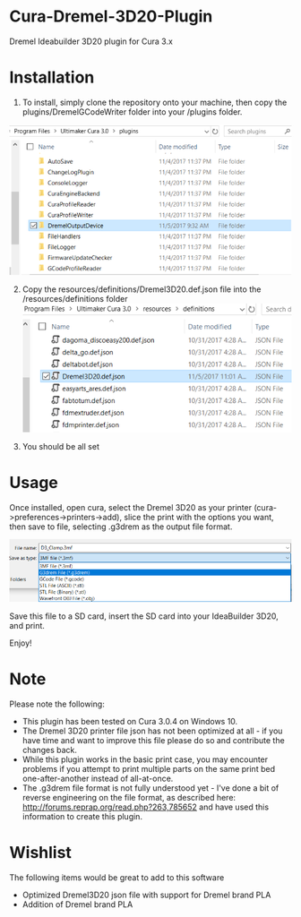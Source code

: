 # Cura-Dremel-3D20-Plugin
Dremel Ideabuilder 3D20 plugin for Cura 3.x

# Installation
1. To install, simply clone the repository onto your machine, then copy the plugins/DremelGCodeWriter folder into your <cura install>/plugins folder.

![Copy the contents of DremelGCodeWriter to the plugin directory of cura](/docs/plugindir.PNG)

2.   Copy the resources/definitions/Dremel3D20.def.json file into the <cura install>/resources/definitions folder
![Copy the contents of Dremel printer json file to the definitions directory of cura](/docs/dremelresource.PNG)

3.  You should be all set

# Usage
Once installed, open cura, select the Dremel 3D20 as your printer (cura->preferences->printers->add), slice the print with the options you want, then save to file, selecting .g3drem as the output file format. 

![Save as .g3drem file](/docs/saveas.PNG)

 Save this file to a SD card, insert the SD card into your IdeaBuilder 3D20, and print.

Enjoy!

# Note
Please note the following:
* This plugin has been tested on Cura 3.0.4 on Windows 10.
* The Dremel 3D20 printer file json has not been optimized at all - if you have time and want to improve this file please do so and contribute the changes back.
* While this plugin works in the basic print case, you may encounter problems if you attempt to print multiple parts on the same print bed one-after-another instead of all-at-once.  
* The .g3drem file format is not fully understood yet - I've done a bit of reverse engineering on the file format, as described here: http://forums.reprap.org/read.php?263,785652 and have used this information to create this plugin.

# Wishlist
The following items would be great to add to this software
* Optimized Dremel3D20 json file with support for Dremel brand PLA
* Addition of Dremel brand PLA
